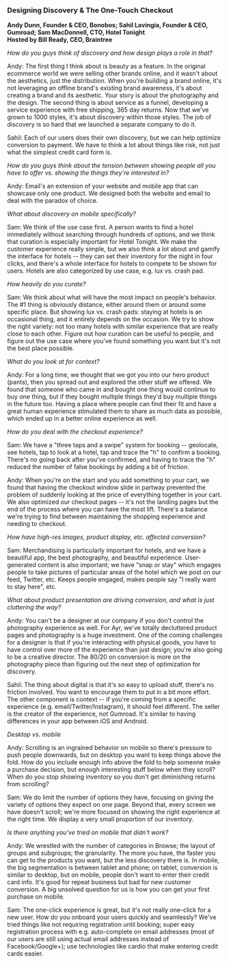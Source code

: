 ### Designing Discovery & The One-Touch Checkout

**Andy Dunn, Founder & CEO, Bonobos; Sahil Lavingia, Founder & CEO, Gumroad; Sam MacDonnell, CTO, Hotel Tonight**  
**Hosted by Bill Ready, CEO, Braintree**

_How do you guys think of discovery and how design plays a role in that?_

Andy: The first thing I think about is beauty as a feature. In the original ecommerce world we were selling other brands online, and it wasn't about the aesthetics, just the distribution. When you're building a brand online, it's not leveraging an offline brand's existing brand awareness, it's about creating a brand and its aesthetic. Your story is about the photography and the design. The second thing is about service as a funnel, developing a service experience with free shipping, 365 day returns. Now that we've grown to 1000 styles, it's about discovery within those styles. The job of discovery is so hard that we launched a separate company to do it.

Sahil: Each of our users does their own discovery, but we can help optimize conversion to payment. We have to think a lot about things like risk, not just what the simplest credit card form is.

_How do you guys think about the tension between showing people all you have to offer vs. showing the things they're interested in?_

Andy: Email's an extension of your website and mobile app that can showcase only one product. We designed both the website and email to deal with the paradox of choice.

_What about discovery on mobile specifically?_

Sam: We think of the use case first. A person wants to find a hotel immediately without searching through hundreds of options, and we think that curation is especially important for Hotel Tonight. We make the customer experience really simple, but we also think a lot about and gamify the interface for hotels -- they can set their inventory for the night in four clicks, and there's a whole interface for hotels to compete to be shown for users. Hotels are also categorized by use case, e.g. lux vs. crash pad.

_How heavily do you curate?_

Sam: We think about what will have the most impact on people's behavior. The #1 thing is obviously distance, either around them or around some specific place. But showing lux vs. crash pads: staying at hotels is an occasional thing, and it entirely depends on the occasion. We try to show the right variety: not too many hotels with similar experience that are really close to each other. Figure out how curation can be useful to people, and figure out the use case where you've found something you want but it's not the best place possible.

_What do you look at for context?_

Andy: For a long time, we thought that we got you into our hero product (pants), then you spread out and explored the other stuff we offered. We found that someone who came in and bought one thing would continue to buy one thing, but if they bought multiple things they'd buy multiple things in the future too. Having a place where people can find their fit and have a great human experience stimulated them to share as much data as possible, which ended up in a better online experience as well.

_How do you deal with the checkout experience?_

Sam: We have a "three taps and a swipe" system for booking -- geolocate, see hotels, tap to look at a hotel, tap and trace the "h" to confirm a booking. There's no going back after you've confirmed, and having to trace the "h" reduced the number of false bookings by adding a bit of friction.

Andy: When you're on the start and you add something to your cart, we found that having the checkout window slide in partway prevented the problem of suddenly looking at the price of everything together in your cart. We also optimized our checkout pages -- it's not the landing pages but the end of the process where you can have the most lift. There's a balance we're trying to find between maintaining the shopping experience and needing to checkout.

_How have high-res images, product display, etc. affected conversion?_

Sam: Merchandising is particularly important for hotels, and we have a beautiful app, the best photography, and beautiful experience. User-generated content is also important; we have "snap or stay" which engages people to take pictures of particular areas of the hotel which we post on our feed, Twitter, etc. Keeps people engaged, makes people say "I really want to stay here", etc.

_What about product presentation are driving conversion, and what is just cluttering the way?_

Andy: You can't be a designer at our company if you don't control the photography experience as well. For Ayr, we've totally decluttered product pages and photography is a huge investment. One of the coming challenges for a designer is that if you're interacting with physical goods, you have to have control over more of the experience than just design; you're also going to be a creative director. The 80/20 on conversion is more on the photography piece than figuring out the next step of optimization for discovery.

Sahil: The thing about digital is that it's so easy to upload stuff, there's no friction involved. You want to encourage them to put in a bit more effort. The other component is context -- if you're coming from a specific experience (e.g. email/Twitter/Instagram), it should feel different. The seller is the creator of the experience, not Gumroad. It's similar to having differences in your app between iOS and Android.

_Desktop vs. mobile_

Andy: Scrolling is an ingrained behavior on mobile so there's pressure to push people downwards, but on desktop you want to keep things above the fold. How do you include enough info above the fold to help someone make a purchase decision, but enough interesting stuff below when they scroll? When do you stop showing inventory so you don't get diminishing returns from scrolling?

Sam: We do limit the number of options they have, focusing on giving the variety of options they expect on one page. Beyond that, every screen we have doesn't scroll; we're more focused on showing the right experience at the right time. We display a very small proportion of our inventory.

_Is there anything you've tried on mobile that didn't work?_

Andy: We wrestled with the number of categories in Browse; the layout of groups and subgroups; the granularity. The more you have, the faster you can get to the products you want, but the less discovery there is. In mobile, the big segmentation is between tablet and phone; on tablet, conversion is similar to desktop, but on mobile, people don't want to enter their credit card info. It's good for repeat business but bad for new customer conversion. A big unsolved question for us is how you can get your first purchase on mobile.

Sam: The one-click experience is great, but it's not really one-click for a new user. How do you onboard your users quickly and seamlessly? We've tried things like not requiring registration until booking; super easy registration process with e.g. auto-complete on email addresses (most of our users are still using actual email addresses instead of Facebook/Google+); use technologies like cardio that make entering credit cards easier.